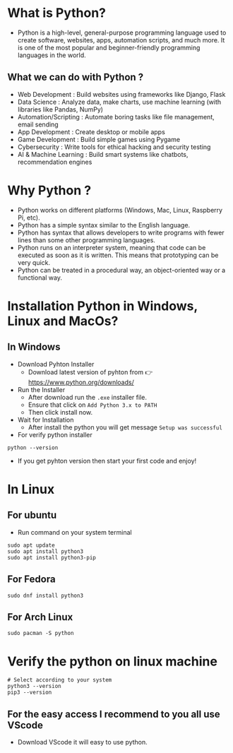 # What is Python?
- Python is a high-level, general-purpose programming language used to create software, websites, apps, automation scripts, and much more. It is one of the most popular and beginner-friendly programming languages in the world.

## What we can do with Python ?
- Web Development           : Build websites using frameworks like Django, Flask
- Data Science	            : Analyze data, make charts, use machine learning (with libraries like Pandas, NumPy)
- Automation/Scripting	    : Automate boring tasks like file management, email sending
- App Development	        : Create desktop or mobile apps
- Game Development	        : Build simple games using Pygame
- Cybersecurity	            : Write tools for ethical hacking and security testing
- AI & Machine Learning	    : Build smart systems like chatbots, recommendation engines

# Why Python ?
- Python works on different platforms (Windows, Mac, Linux, Raspberry Pi, etc).
- Python has a simple syntax similar to the English language.
- Python has syntax that allows developers to write programs with fewer lines than some other programming languages.
- Python runs on an interpreter system, meaning that code can be executed as soon as it is written. This means that prototyping can be very quick.
- Python can be treated in a procedural way, an object-oriented way or a functional way.

# Installation Python in Windows, Linux and MacOs?
## In Windows 
- Download Pyhton Installer 
    - Download latest version of pyhton from 👉 https://www.python.org/downloads/
- Run the Installer 
    - After download run the `.exe` installer file.
    - Ensure that click on `Add Python 3.x to PATH`
    - Then click install now. 
- Wait for Installation 
    - After install the python you will get message `Setup was successful`
- For verify python installer 
```
python --version

```
- If you get pyhton version then start your first code and enjoy! 


# In Linux 
## For ubuntu
- Run command on your system terminal 
```
sudo apt update
sudo apt install python3
sudo apt install python3-pip
```
## For Fedora 
```
sudo dnf install python3

```

## For Arch Linux 
```
sudo pacman -S python

```

# Verify the python on linux machine 
```
# Select according to your system 
python3 --version
pip3 --version
```

## For the easy access I recommend to you all use VScode 
- Download VScode it will easy to use python. 
